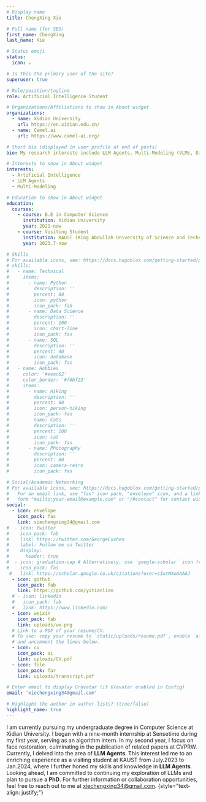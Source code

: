 ```yaml
---
# Display name
title: ChengXing Xie

# Full name (for SEO)
first_name: ChengXing
last_name: Xie

# Status emoji
status:
  icon: ☕️

# Is this the primary user of the site?
superuser: true

# Role/position/tagline
role: Artificial Intelligence Student

# Organizations/Affiliations to show in About widget
organizations:
  - name: Xidian University
    url: https://en.xidian.edu.cn/
  - name: Camel.ai
    url: https://www.camel-ai.org/

# Short bio (displayed in user profile at end of posts)
bio: My research interests include LLM Agents, Multi-Modeling (VLMs, Diffusion).

# Interests to show in About widget
interests:
  - Artificial Intelligence
  - LLM Agents
  - Multi-Modeling

# Education to show in About widget
education:
  courses:
    - course: B.E in Computer Science
      institution: Xidian University
      year: 2021-now
    - course: Visiting Student
      institution: KAUST (King Abdullah University of Science and Technology)
      year: 2023.7-now

# Skills
# For available icons, see: https://docs.hugoblox.com/getting-started/page-builder/#icons
# skills:
#   - name: Technical
#     items:
#       - name: Python
#         description: ''
#         percent: 80
#         icon: python
#         icon_pack: fab
#       - name: Data Science
#         description: ''
#         percent: 100
#         icon: chart-line
#         icon_pack: fas
#       - name: SQL
#         description: ''
#         percent: 40
#         icon: database
#         icon_pack: fas
#   - name: Hobbies
#     color: '#eeac02'
#     color_border: '#f0bf23'
#     items:
#       - name: Hiking
#         description: ''
#         percent: 60
#         icon: person-hiking
#         icon_pack: fas
#       - name: Cats
#         description: ''
#         percent: 100
#         icon: cat
#         icon_pack: fas
#       - name: Photography
#         description: ''
#         percent: 80
#         icon: camera-retro
#         icon_pack: fas

# Social/Academic Networking
# For available icons, see: https://docs.hugoblox.com/getting-started/page-builder/#icons
#   For an email link, use "fas" icon pack, "envelope" icon, and a link in the
#   form "mailto:your-email@example.com" or "/#contact" for contact widget.
social:
  - icon: envelope
    icon_pack: fas
    link: xiechengxing34@gmail.com
#  - icon: twitter
#    icon_pack: fab
#    link: https://twitter.com/GeorgeCushen
#    label: Follow me on Twitter
#    display:
#      header: true
#  - icon: graduation-cap # Alternatively, use `google-scholar` icon from `ai` icon pack
#    icon_pack: fas
 #   link: https://scholar.google.co.uk/citations?user=sIwtMXoAAAAJ
  - icon: github
    icon_pack: fab
    link: https://github.com/yitianlian
  # - icon: linkedin
  #   icon_pack: fab
  #   link: https://www.linkedin.com/
  - icon: weixin
    icon_pack: fab
    link: uploads/wx.png
  # Link to a PDF of your resume/CV.
  # To use: copy your resume to `static/uploads/resume.pdf`, enable `ai` icons in `params.yaml`,
  # and uncomment the lines below.
  - icon: cv
    icon_pack: ai
    link: uploads/CV.pdf
  - icon: file
    icon_pack: far
    link: uploads/transcript.pdf

# Enter email to display Gravatar (if Gravatar enabled in Config)
email: 'xiechengxing34@gmail.com'

# Highlight the author in author lists? (true/false)
highlight_name: true
---
```


I am currently pursuing my undergraduate degree in Computer Science at Xidian University. I began with a nine-month internship at Sensetime during my first year, serving as an algorithm intern. In my second year, I focus on face restoration, culminating in the publication of related papers at CVPRW. Currently, I delved into the area of **LLM Agents**. This interest led me to an enriching experience as a visiting student at KAUST from July.2023 to Jan.2024, where I further honed my skills and knowledge in **LLM Agents**. Looking ahead, I am committed to continuing my exploration of LLMs and plan to pursue a **PhD**. For further information or collaboration opportunities, feel free to reach out to me at xiechengxing34@gmail.com.
{style="text-align: justify;"}
